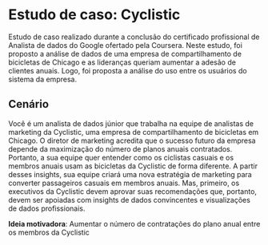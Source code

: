 # Estudo de caso: Cyclistic 

Estudo de caso realizado durante a conclusão do certificado profissional de Analista de dados do Google ofertado pela Coursera. Neste estudo, foi proposto a análise de dados de uma empresa de compartilhamento de bicicletas de Chicago e as lideranças queriam aumentar a adesão de clientes anuais. Logo, foi proposta a análise do uso entre os usuários do sistema da empresa. 

## Cenário
Você é um analista de dados júnior que trabalha na equipe de analistas de marketing da Cyclistic, uma empresa de compartilhamento de bicicletas em Chicago. O diretor de marketing acredita que o sucesso futuro da empresa depende da maximização do número de planos anuais contratados. Portanto, a sua equipe quer entender como os ciclistas casuais e os membros anuais usam as bicicletas da Cyclistic de forma diferente. A partir desses insights, sua equipe criará uma nova estratégia de marketing para converter passageiros casuais em membros anuais. Mas, primeiro, os executivos da Cyclistic devem aprovar suas recomendações que, portanto, devem ser apoiadas com insights de dados convincentes e visualizações de dados profissionais.
  
__Ideia motivadora__: Aumentar o número de contratações do plano anual entre os membros da Cyclistic
